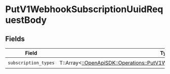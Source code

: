 # PutV1WebhookSubscriptionUuidRequestBody


## Fields

| Field                                                                                                                                                         | Type                                                                                                                                                          | Required                                                                                                                                                      | Description                                                                                                                                                   |
| ------------------------------------------------------------------------------------------------------------------------------------------------------------- | ------------------------------------------------------------------------------------------------------------------------------------------------------------- | ------------------------------------------------------------------------------------------------------------------------------------------------------------- | ------------------------------------------------------------------------------------------------------------------------------------------------------------- |
| `subscription_types`                                                                                                                                          | T::Array<[::OpenApiSDK::Operations::PutV1WebhookSubscriptionUuidSubscriptionTypes](../../models/operations/putv1webhooksubscriptionuuidsubscriptiontypes.md)> | :heavy_check_mark:                                                                                                                                            | N/A                                                                                                                                                           |